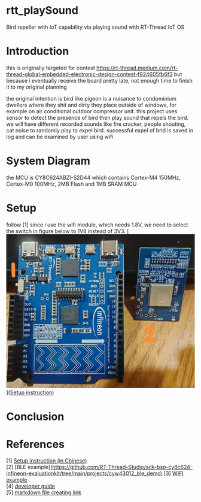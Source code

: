 # rtt_playSound
Bird repeller with IoT capability via playing sound with RT-Thread IoT OS

# Introduction

this is originally targeted for contest https://rt-thread.medium.com/rt-thread-global-embedded-electronic-design-contest-f924605fb6f3
but because i eventually receive the board pretty late, not enough time to finish it to my original planning

the original intention is 
bird like pigeon is a nuisance to condominium dwellers where they shit and dirty they place outside of windows, for example on air conditional outdoor compressor unit. this project uses sensor to detect the presence of bird then play sound that repels the bird. we will have different recorded sounds like fire cracker, people shouting, cat noise to randomly play to expel bird. successful expel of brid is saved in log and can be examined by user using wifi

# System Diagram

the MCU is CY8C624ABZI-S2D44 which contains Cortex-M4 150MHz, Cortex-M0 100MHz, 2MB Flash and 1MB SRAM MCU

# Setup
follow [1] 
since i use the wifi module, which needs 1.8V, we need to select the switch in figure below to 1V8 instead of 3V3.
[![1.8V selection](/images/PSoC6-062S2.jpg)]([Setup instruction](https://www.rt-thread.org/document/site/#/rt-thread-version/rt-thread-standard/hw-board/ifx-eval-kit/ifx-eval-kit))

# Conclusion

# References
[1] [Setup instruction (in Chinese)](https://www.rt-thread.org/document/site/#/rt-thread-version/rt-thread-standard/hw-board/ifx-eval-kit/ifx-eval-kit)\
[2] [BLE example](https://github.com/RT-Thread-Studio/sdk-bsp-cy8c624-infineon-evaluationkit/tree/main/projects/cyw43012_ble_demo\
[3] [WIFI example](https://club.rt-thread.org/ask/article/74bb091d04751d5a.html)\
[4] [developer guide](https://docs.qq.com/doc/DZmpvR0xocFpVVGhQ)\
[5] [markdown file creating link](https://anvilproject.org/guides/content/creating-links)
